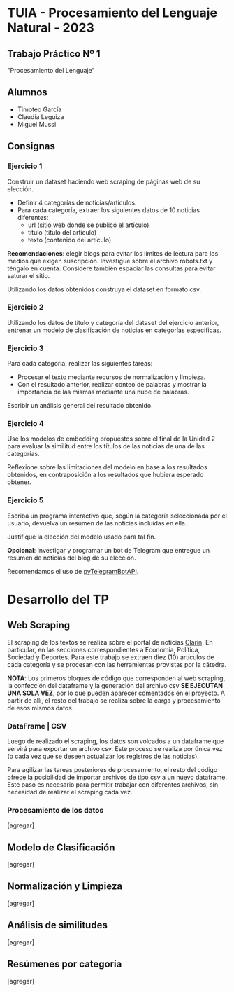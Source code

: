 # TUIA - Procesamiento del Lenguaje Natural - 2023

## Trabajo Práctico Nº 1
"Procesamiento del Lenguaje"


## Alumnos
* Timoteo García
* Claudia Leguiza
* Miguel Mussi


## Consignas
### Ejercicio 1
Construir un dataset haciendo web scraping de páginas web de su elección.
* Definir 4 categorías de noticias/artículos.
* Para cada categoría, extraer los siguientes datos de 10 noticias diferentes:
  * url (sitio web donde se publicó el artículo)
  * título (título del artículo)
  * texto (contenido del artículo)

**Recomendaciones**: elegir blogs para evitar los límites de lectura para los medios que exigen suscripción. Investigue sobre el archivo robots.txt y téngalo en cuenta. Considere también espaciar las consultas para evitar saturar el sitio.

Utilizando los datos obtenidos construya el dataset en formato csv. 

### Ejercicio 2
Utilizando los datos de título y categoría del dataset del ejercicio anterior, entrenar un modelo de clasificación de noticias en categorías específicas.

### Ejercicio 3
Para cada categoría, realizar las siguientes tareas:
* Procesar el texto mediante recursos de normalización y limpieza.
* Con el resultado anterior, realizar conteo de palabras y mostrar la importancia de las mismas mediante una nube de palabras.

Escribir un análisis general del resultado obtenido.

### Ejercicio 4
Use los modelos de embedding propuestos sobre el final de la Unidad 2 para evaluar la similitud entre los títulos de las noticias de una de las categorías.

Reflexione sobre las limitaciones del modelo en base a los resultados obtenidos, en contraposición a los resultados que hubiera esperado obtener.

### Ejercicio 5
Escriba un programa interactivo que, según la categoría seleccionada por el usuario, devuelva un resumen de las noticias incluidas en ella.

Justifique la elección del modelo usado para tal fin.

**Opcional**: Investigar y programar un bot de Telegram que entregue un resumen de noticias del blog de su elección.

Recomendamos el uso de [pyTelegramBotAPI](https://github.com/eternnoir/pyTelegramBotAPI). 


# Desarrollo del TP

## Web Scraping

El scraping de los textos se realiza sobre el portal de noticias [Clarin](https://www.clarin.com). En particular, en las secciones correspondientes a Economía, Política, Sociedad y Deportes. 
Para este trabajo se extraen diez (10) artículos de cada categoría y se procesan con las herramientas provistas por la cátedra.

**NOTA**: Los primeros bloques de código que corresponden al web scraping, la confección del dataframe y la generación del archivo csv **SE EJECUTAN UNA SOLA VEZ**, por lo que pueden aparecer comentados en el proyecto. A partir de allí, el resto del trabajo se realiza sobre la carga y procesamiento de esos mismos datos.

### DataFrame | CSV
Luego de realizado el scraping, los datos son volcados a un dataframe que servirá para exportar un archivo csv. Este proceso se realiza por única vez (o cada vez que se deseen actualizar los registros de las noticias). 

Para agilizar las tareas posteriores de procesamiento, el resto del código ofrece la posibilidad de importar archivos de tipo csv a un nuevo dataframe. Este paso es necesario para permitir trabajar con diferentes archivos, sin necesidad de realizar el scraping cada vez.

### Procesamiento de los datos
[agregar]

## Modelo de Clasificación
[agregar]

## Normalización y Limpieza
[agregar]

## Análisis de similitudes
[agregar]

## Resúmenes por categoría
[agregar]



